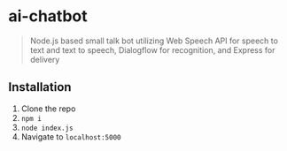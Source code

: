 # ai-chatbot
> Node.js based small talk bot utilizing Web Speech API for speech to text and text to speech, Dialogflow for recognition, and Express for delivery 

## Installation

1. Clone the repo
2. `npm i`
3. `node index.js`
4. Navigate to `localhost:5000`
